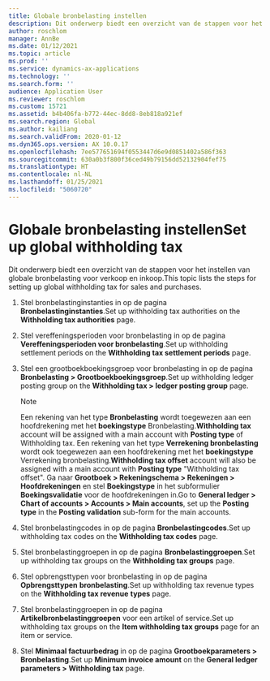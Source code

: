 ```yaml
---
title: Globale bronbelasting instellen
description: Dit onderwerp biedt een overzicht van de stappen voor het instellen van globale bronbelasting voor verkoop en inkoop.
author: roschlom
manager: AnnBe
ms.date: 01/12/2021
ms.topic: article
ms.prod: ''
ms.service: dynamics-ax-applications
ms.technology: ''
ms.search.form: ''
audience: Application User
ms.reviewer: roschlom
ms.custom: 15721
ms.assetid: b4b406fa-b772-44ec-8dd8-8eb818a921ef
ms.search.region: Global
ms.author: kailiang
ms.search.validFrom: 2020-01-12
ms.dyn365.ops.version: AX 10.0.17
ms.openlocfilehash: 7ee577651694f0553447d6e9d0851402a586f363
ms.sourcegitcommit: 630a0b3f800f36ced49b79156dd52132904fef75
ms.translationtype: HT
ms.contentlocale: nl-NL
ms.lasthandoff: 01/25/2021
ms.locfileid: "5060720"
---
```

# <a name="set-up-global-withholding-tax"></a><span data-ttu-id="12c2d-103">Globale bronbelasting instellen</span><span class="sxs-lookup"><span data-stu-id="12c2d-103">Set up global withholding tax</span></span>

<span data-ttu-id="12c2d-104">Dit onderwerp biedt een overzicht van de stappen voor het instellen van globale bronbelasting voor verkoop en inkoop.</span><span class="sxs-lookup"><span data-stu-id="12c2d-104">This topic lists the steps for setting up global withholding tax for sales and purchases.</span></span> 

1. <span data-ttu-id="12c2d-105">Stel bronbelastinginstanties in op de pagina **Bronbelastinginstanties**.</span><span class="sxs-lookup"><span data-stu-id="12c2d-105">Set up withholding tax authorities on the **Withholding tax authorities** page.</span></span>

2. <span data-ttu-id="12c2d-106">Stel vereffeningsperioden voor bronbelasting in op de pagina **Vereffeningsperioden voor bronbelasting**.</span><span class="sxs-lookup"><span data-stu-id="12c2d-106">Set up withholding settlement periods on the **Withholding tax settlement periods** page.</span></span>

3. <span data-ttu-id="12c2d-107">Stel een grootboekboekingsgroep voor bronbelasting in op de pagina **Bronbelasting > Grootboekboekingsgroep**.</span><span class="sxs-lookup"><span data-stu-id="12c2d-107">Set up withholding ledger posting group on the **Withholding tax > ledger posting group** page.</span></span>

   > [!Note] 
   >
   > <span data-ttu-id="12c2d-108">Een rekening van het type **Bronbelasting** wordt toegewezen aan een hoofdrekening met het **boekingstype** Bronbelasting.</span><span class="sxs-lookup"><span data-stu-id="12c2d-108">**Withholding tax** account will be assigned with a main account with **Posting type** of Withholding tax.</span></span> <span data-ttu-id="12c2d-109">Een rekening van het type **Verrekening bronbelasting** wordt ook toegewezen aan een hoofdrekening met het **boekingstype** Verrekening bronbelasting.</span><span class="sxs-lookup"><span data-stu-id="12c2d-109">**Withholding tax offset** account will also be assigned with a main account with **Posting type** "Withholding tax offset".</span></span> <span data-ttu-id="12c2d-110">Ga naar **Grootboek > Rekeningschema > Rekeningen > Hoofdrekeningen** en stel **Boekingstype** in het subformulier **Boekingsvalidatie** voor de hoofdrekeningen in.</span><span class="sxs-lookup"><span data-stu-id="12c2d-110">Go to **General ledger > Chart of accounts > Accounts > Main accounts**, set up the **Posting type** in the **Posting validation** sub-form for the main accounts.</span></span>

4. <span data-ttu-id="12c2d-111">Stel bronbelastingcodes in op de pagina **Bronbelastingcodes**.</span><span class="sxs-lookup"><span data-stu-id="12c2d-111">Set up withholding tax codes on the **Withholding tax codes** page.</span></span>

5. <span data-ttu-id="12c2d-112">Stel bronbelastinggroepen in op de pagina **Bronbelastinggroepen**.</span><span class="sxs-lookup"><span data-stu-id="12c2d-112">Set up withholding tax groups on the **Withholding tax groups** page.</span></span>

6. <span data-ttu-id="12c2d-113">Stel opbrengsttypen voor bronbelasting in op de pagina **Opbrengsttypen** **bronbelasting**.</span><span class="sxs-lookup"><span data-stu-id="12c2d-113">Set up withholding tax revenue types on the **Withholding tax revenue** **types** page.</span></span>

7. <span data-ttu-id="12c2d-114">Stel bronbelastinggroepen in op de pagina **Artikelbronbelastinggroepen** voor een artikel of service.</span><span class="sxs-lookup"><span data-stu-id="12c2d-114">Set up withholding tax groups on the **Item withholding tax groups** page for an item or service.</span></span>

8. <span data-ttu-id="12c2d-115">Stel **Minimaal factuurbedrag** in op de pagina **Grootboekparameters > Bronbelasting**.</span><span class="sxs-lookup"><span data-stu-id="12c2d-115">Set up **Minimum invoice amount** on the **General ledger parameters > Withholding tax** page.</span></span>
